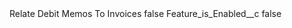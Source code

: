 <?xml version="1.0" encoding="UTF-8"?>
<CustomMetadata xmlns="http://soap.sforce.com/2006/04/metadata" xmlns:xsi="http://www.w3.org/2001/XMLSchema-instance" xmlns:xsd="http://www.w3.org/2001/XMLSchema">
    <label>Relate Debit Memos To Invoices</label>
    <protected>false</protected>
    <values>
        <field>Feature_is_Enabled__c</field>
        <value xsi:type="xsd:boolean">false</value>
    </values>
</CustomMetadata>
